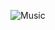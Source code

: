 ![Music](https://spotify-recently-played-readme.vercel.app/api?user=6yzi8z81v8szrb11eui5rdj20&count=10)
